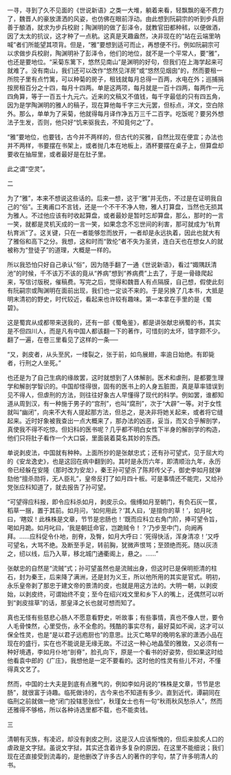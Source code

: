 一寻，寻到了久不见面的《世说新语》之类一大堆，躺着来看，轻飘飘的毫不费力了，魏晋人的豪放潇洒的风姿，也仿佛在眼前浮动。由此想到阮嗣宗的听到步兵厨善于酿酒，就求为步兵校尉；陶渊明的做了彭泽令，就教官田都种秫，以便做酒，因了太太的抗议，这才种了一点秔。这真是天趣盎然，决非现在的“站在云端里呐喊”者们所能望其项背。但是，“雅”要想到适可而止，再想便不行。例如阮嗣宗可以求做步兵校尉，陶渊明补了彭泽令，他们的地位，就不是一个平常人，要“雅”，也还是要地位。“采菊东篱下，悠然见南山”是渊明的好句，但我们在上海学起来可就难了。没有南山，我们还可以改作“悠然见洋房”或“悠然见烟囱”的，然而要租一所院子里有点竹篱，可以种菊的房子，租钱就每月总得一百两，水电在外；巡捕捐按房租百分之十四，每月十四两。单是这两项，每月就是一百十四两，每两作一元四角算，等于一百五十九元六。近来的文稿又不值钱，每千字最低的只有四五角，因为是学陶渊明的雅人的稿子，现在算他每千字三大元罢，但标点，洋文，空白除外。那么，单单为了采菊，他就得每月译作净五万三千二百字。吃饭呢？要另外想法子生发，否则，他只好“饥来驱我去，不知竟何之”了。

“雅”要地位，也要钱，古今并不两样的，但古代的买雅，自然比现在便宜；办法也并不两样，书要摆在书架上，或者抛几本在地板上，酒杯要摆在桌子上，但算盘却要收在抽屉里，或者最好是在肚子里。

此之谓“空灵”。

  

二

  

为了“雅”，本来不想说这些话的。后来一想，这于“雅”并无伤，不过是在证明我自己的“俗”。王夷甫口不言钱，还是一个不干不净人物，雅人打算盘，当然也无损其为雅人。不过他应该有时收起算盘，或者最妙是暂时忘却算盘，那么，那时的一言一笑，就都是灵机天成的一言一笑，如果念念不忘世间的利害，那可就成为“杭育杭育派”了。这关键，只在一者能够忽而放开，一者却是永远执着，因此也就大有了雅俗和高下之分。我想，这和时而“敦伦”者不失为圣贤，连白天也在想女人的就被称为“登徒子”的道理，大概是一样的。

所以我恐怕只好自己承认“俗”，因为随手翻了一通《世说新语》，看过“娵隅跃清池”的时候，千不该万不该的竟从“养病”想到“养病费”上去了，于是一骨碌爬起来，写信讨版税，催稿费。写完之后，觉得和魏晋人有点隔膜，自己想，假使此刻有阮嗣宗或陶渊明在面前出现，我们也一定谈不来的。于是另换了几本书，大抵是明末清初的野史，时代较近，看起来也许较有趣味。第一本拿在手里的是《蜀碧》。

这是蜀宾从成都带来送我的，还有一部《蜀龟鉴》，都是讲张献忠祸蜀的书，其实是不但四川人，而是凡有中国人都该翻一下的著作，可惜刻的太坏，错字颇不少。翻了一遍，在卷三里看见了这样的一条──

  

“又，剥皮者，从头至尻，一缕裂之，张于前，如鸟展翅，率逾日始绝。有即毙者，行刑之人坐死。”

  

也还是为了自己生病的缘故罢，这时就想到了人体解剖。医术和虐刑，是都要生理学和解剖学智识的。中国却怪得很，固有的医书上的人身五脏图，真是草率错误到见不得人，但虐刑的方法，则往往好象古人早懂得了现代的科学。例如罢，谁都知道从周到汉，有一种施于男子的“宫刑”，也叫“腐刑”，次于“大辟”一等。对于女性就叫“幽闭”，向来不大有人提起那方法，但总之，是决非将她关起来，或者将它缝起来。近时好象被我查出一点大概来了，那办法的凶恶，妥当，而又合乎解剖学，真使我不得不吃惊。但妇科的医书呢？几乎都不明白女性下半身的解剖学的构造，他们只将肚子看作一个大口袋，里面装着莫名其妙的东西。

单说剥皮法，中国就有种种。上面所抄的是张献忠式；还有孙可望式，见于屈大均的《安龙逸史》，也是这回在病中翻到的。其时是永历六年，即清顺治九年，永历帝已经躲在安隆（那时改为安龙），秦王孙可望杀了陈邦传父子，御史李如月就弹劾他“擅杀勋将，无人臣礼”，皇帝反打了如月四十板。可是事情还不能完，又给孙党张应科知道了，就去报告了孙可望。

  

“可望得应科报，即令应科杀如月，剥皮示众。俄缚如月至朝门，有负石灰一筐，稻草一捆，置于其前。如月问，‘如何用此？’其人曰，‘是揎你的草！’，如月叱曰，‘瞎奴！此株株是文章，节节是忠肠也！’既而应科立右角门阶，捧可望令旨，喝如月跪。如月叱曰，‘我是朝廷命官，岂跪贼令！？’乃步至中门，向阙再拜。……应科促令仆地，剖脊，及臀，如月大呼曰：‘死得快活，浑身清凉！’又呼可望名，大骂不绝。及断至手足，转前胸，犹微声恨骂；至颈绝而死。随以灰渍之，纫以线，后乃入草，移北城门通衢阁上，悬之。……”

  

张献忠的自然是“流贼”式；孙可望虽然也是流贼出身，但这时已是保明拒清的柱石，封为秦王，后来降了满洲，还是封为义王，所以他所用的其实是官式。明初，永乐皇帝剥了那忠于建文帝的景清的皮，也就是用这方法的。大明一朝，以剥皮始，以剥皮终，可谓始终不变；至今在绍兴戏文里和乡下人的嘴上，还偶然可以听到“剥皮揎草”的话，那皇泽之长也就可想而知了。

真也无怪有些慈悲心肠人不愿意看野史，听故事；有些事情，真也不像人世，要令人毛骨悚然，心里受伤，永不全愈的。残酷的事实尽有，最好莫如不闻，这才可以保全性灵，也是“是以君子远庖厨也”的意思。比灭亡略早的晚明名家的潇洒小品在现在的盛行，实在也不能说是无缘无故。不过这一种心地晶莹的雅致，又必须有一种好境遇，李如月仆地“剖脊”，脸孔向下，原是一个看书的好姿势，但如果这时给他看袁中郎的《广庄》，我想他是一定不要看的。这时他的性灵有些儿不对，不懂得真文艺了。

然而，中国的士大夫是到底有点雅气的，例如李如月说的“株株是文章，节节是忠肠”，就很富于诗趣。临死做诗的，古今来也不知道有多少。直到近代，谭嗣同在临刑之前就做一绝“闭门投辖思张俭”，秋瑾女士也有一句“秋雨秋风愁杀人”，然而还雅得不够格，所以各种诗选里都不载，也不能卖钱。

  

三

  

清朝有灭族，有凌迟，却没有剥皮之刑，这是汉人应该惭愧的，但后来脍炙人口的虐政是文字狱。虽说文字狱，其实还含着许多复杂的原因，在这里不能细说；我们现在还直接受到流毒的，是他删改了许多古人的著作的字句，禁了许多明清人的书。